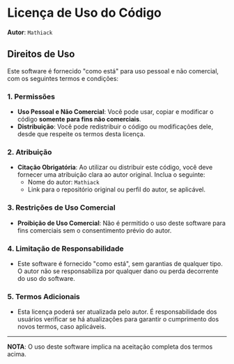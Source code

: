 # Licença de Uso do Código

**Autor**: `Mathiack`

## Direitos de Uso

Este software é fornecido "como está" para uso pessoal e não comercial, com os seguintes termos e condições:

### 1. Permissões
   - **Uso Pessoal e Não Comercial**: Você pode usar, copiar e modificar o código **somente para fins não comerciais**.
   - **Distribuição**: Você pode redistribuir o código ou modificações dele, desde que respeite os termos desta licença.

### 2. Atribuição
   - **Citação Obrigatória**: Ao utilizar ou distribuir este código, você deve fornecer uma atribuição clara ao autor original. Inclua o seguinte:
     - Nome do autor: `Mathiack`
     - Link para o repositório original ou perfil do autor, se aplicável.

### 3. Restrições de Uso Comercial
   - **Proibição de Uso Comercial**: Não é permitido o uso deste software para fins comerciais sem o consentimento prévio do autor.

### 4. Limitação de Responsabilidade
   - Este software é fornecido "como está", sem garantias de qualquer tipo. O autor não se responsabiliza por qualquer dano ou perda decorrente do uso do software.

### 5. Termos Adicionais
   - Esta licença poderá ser atualizada pelo autor. É responsabilidade dos usuários verificar se há atualizações para garantir o cumprimento dos novos termos, caso aplicáveis.

---

**NOTA**: O uso deste software implica na aceitação completa dos termos acima.
